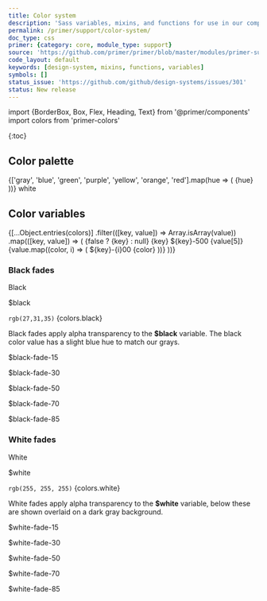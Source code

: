 ```yaml
---
title: Color system
description: 'Sass variables, mixins, and functions for use in our components.'
permalink: /primer/support/color-system/
doc_type: css
primer: {category: core, module_type: support}
source: 'https://github.com/primer/primer/blob/master/modules/primer-support/lib/variables/color-system.scss'
code_layout: default
keywords: [design-system, mixins, functions, variables]
symbols: []
status_issue: 'https://github.com/github/design-systems/issues/301'
status: New release
---
```


import {BorderBox, Box, Flex, Heading, Text} from '@primer/components'
import colors from 'primer-colors'

{:toc}

## Color palette

<Flex mb={6}>
  {['gray', 'blue', 'green', 'purple', 'yellow', 'orange', 'red'].map(hue => (
    <Box bg={`${hue}.5`} p={3} width={1/7} mr={2}>
      <Text color="white">{hue}</Text>
    </Box>
  ))}
  <BorderBox bg="white" width={1/7} borderRadius={0} mr={4} p={3}>
    <Text color="black">white</Text>
  </BorderBox>
</Flex>

## Color variables

<Flex flexWrap="wrap">
  {[...Object.entries(colors)]
    .filter(([key, value]) => Array.isArray(value))
    .map(([key, value]) => (
      <Flex.Item flexDirection="column" is={Box} pr={4} mb={6} width={1/2} className="markdown-no-margin">
        {false ? <Heading is="h3">{key}</Heading> : null}
        <Box bg={`${key}.5`} my={2} p={3} color="white">
          <Heading pb={3} fontSize={56} fontWeight="light">{key}</Heading>
          <Flex justifyContent="space-between">
            <Flex.Item flex="1 1 auto" is={Text} fontFamily="mono">${key}-500</Flex.Item>
            <Text fontFamily="mono">{value[5]}</Text>
          </Flex>
        </Box>
        {value.map((color, i) => (
          <Box bg={`${key}.${i}`} key={color}>
            <Flex justifyContent="space-between" is={Text} fontFamily="mono">
              <Box p={3}>${key}-{i}00</Box>
              <Box p={3}>{color}</Box>
            </Flex>
          </Box>
        ))}
      </Flex.Item>
    ))}
</Flex>

<Flex>
  <Flex mb={6} flexDirection="column" width={1/2}>
    <Flex mb={3} flexDirection="column">
      <h3>Black fades</h3>
      <Box bg="black" color="white" my={2} p={3}>
        <Heading fontWeight="light" pb={3}>Black</Heading>
        <Flex pb={1}>
          <p class="h4 flex-auto">$black</p>
          <p class="text-right text-mono flex-auto"><code>rgb(27,31,35)</code> {colors.black}</p>
        </Flex>
        <BorderBox border={0} borderTop={1} borderRadius={0} borderColor="white">
          <Text fontSize={5} pt={3}>Black fades apply alpha transparency to the <strong>$black</strong> variable. The black color value has a slight blue hue to match our grays.</Text>
        </BorderBox>
      </Box>
    </Flex>
    <Box bg="white">
      <div class="black-fade-15">
        <p class="h4 p-3">$black-fade-15</p>
      </div>
      <div class="black-fade-30">
        <p class="h4 p-3">$black-fade-30</p>
      </div>
      <div class="black-fade-50">
        <p class="h4 p-3">$black-fade-50</p>
      </div>
      <div class="black-fade-70">
        <p class="h4 p-3 text-white">$black-fade-70</p>
      </div>
      <div class="black-fade-85">
        <p class="h4 p-3 text-white">$black-fade-85</p>
      </div>
    </Box>
  </Flex>

  <div class="mb-3 flex-column col-6 markdown-no-margin">
    <h3>White fades</h3>
    <div class="bg-white border text-gray-dark my-2 p-3">
      <p class="f00-light pb-3">White</p>
      <div class="d-flex pb-1">
        <p class="h4 flex-auto">$white</p>
        <p class="text-right text-mono flex-auto"><code>rgb(255, 255, 255)</code> {colors.white}</p>
      </div>
      <p class="f5 pt-3 border-top border-white">White fades apply alpha transparency to the <strong>$white</strong> variable, below these are shown overlaid on a dark gray background.</p>
    </div>
    <div class="bg-gray-dark">
      <div class="white-fade-15">
        <p class="h4 p-3 text-white">$white-fade-15</p>
      </div>
      <div class="white-fade-30">
        <p class="h4 p-3 text-white">$white-fade-30</p>
      </div>
      <div class="white-fade-50">
        <p class="h4 p-3">$white-fade-50</p>
      </div>
      <div class="white-fade-70">
        <p class="h4 p-3">$white-fade-70</p>
      </div>
      <div class="white-fade-85">
        <p class="h4 p-3">$white-fade-85</p>
      </div>
    </div>
  </div>
</Flex>
